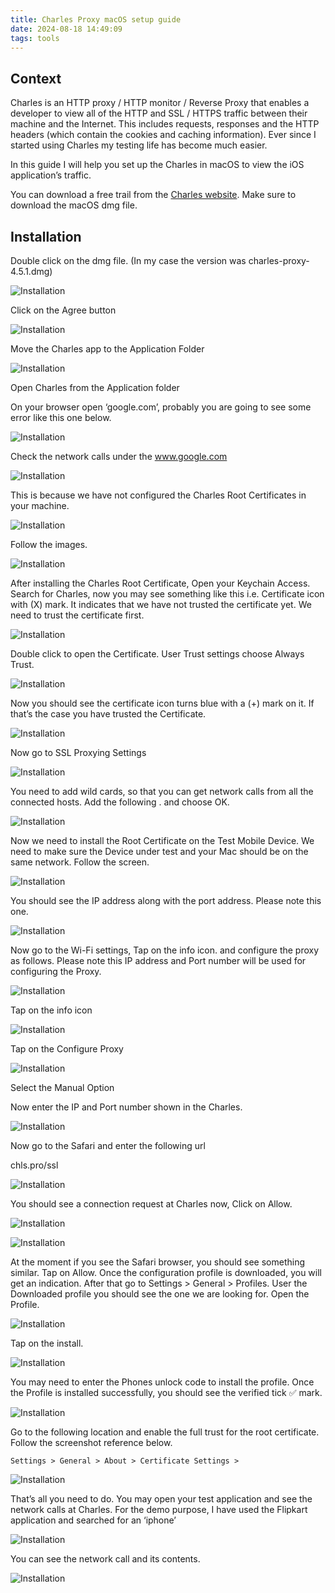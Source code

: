```yaml
---
title: Charles Proxy macOS setup guide
date: 2024-08-18 14:49:09
tags: tools
---
```

## Context

Charles is an HTTP proxy / HTTP monitor / Reverse Proxy that enables a developer to view all of the HTTP and SSL / HTTPS traffic between their machine and the Internet. This includes requests, responses and the HTTP headers (which contain the cookies and caching information). Ever since I started using Charles my testing life has become much easier.

In this guide I will help you set up the Charles in macOS to view the iOS application’s traffic.

You can download a free trail from the [Charles website](https://www.charlesproxy.com/download/). Make sure to download the macOS dmg file.

## Installation

Double click on the dmg file. (In my case the version was charles-proxy-4.5.1.dmg)

![Installation](https://raw.githubusercontent.com/xiaogliu/xiaogliu.github.io.image/main/config_charles/01.png)

Click on the Agree button

![Installation](https://raw.githubusercontent.com/xiaogliu/xiaogliu.github.io.image/main/config_charles/02.png)

Move the Charles app to the Application Folder

![Installation](https://raw.githubusercontent.com/xiaogliu/xiaogliu.github.io.image/main/config_charles/03.png)

Open Charles from the Application folder

On your browser open ‘google.com’, probably you are going to see some error like this one below.

![Installation](https://raw.githubusercontent.com/xiaogliu/xiaogliu.github.io.image/main/config_charles/04.png)

Check the network calls under the www.google.com

![Installation](https://raw.githubusercontent.com/xiaogliu/xiaogliu.github.io.image/main/config_charles/05.png)

This is because we have not configured the Charles Root Certificates in your machine.

![Installation](https://raw.githubusercontent.com/xiaogliu/xiaogliu.github.io.image/main/config_charles/06.png)

Follow the images.

![Installation](https://raw.githubusercontent.com/xiaogliu/xiaogliu.github.io.image/main/config_charles/07.png)

After installing the Charles Root Certificate, Open your Keychain Access. Search for Charles, now you may see something like this i.e. Certificate icon with (X) mark. It indicates that we have not trusted the certificate yet. We need to trust the certificate first.

![Installation](https://raw.githubusercontent.com/xiaogliu/xiaogliu.github.io.image/main/config_charles/08.png)

Double click to open the Certificate. User Trust settings choose Always Trust.

![Installation](https://raw.githubusercontent.com/xiaogliu/xiaogliu.github.io.image/main/config_charles/09.png)

Now you should see the certificate icon turns blue with a (+) mark on it. If that’s the case you have trusted the Certificate.

![Installation](https://raw.githubusercontent.com/xiaogliu/xiaogliu.github.io.image/main/config_charles/10.png)

Now go to SSL Proxying Settings

![Installation](https://raw.githubusercontent.com/xiaogliu/xiaogliu.github.io.image/main/config_charles/11.png)

You need to add wild cards, so that you can get network calls from all the connected hosts. Add the following . and choose OK.

![Installation](https://raw.githubusercontent.com/xiaogliu/xiaogliu.github.io.image/main/config_charles/12.png)

Now we need to install the Root Certificate on the Test Mobile Device. We need to make sure the Device under test and your Mac should be on the same network. Follow the screen.

![Installation](https://raw.githubusercontent.com/xiaogliu/xiaogliu.github.io.image/main/config_charles/13.png)

You should see the IP address along with the port address. Please note this one.

![Installation](https://raw.githubusercontent.com/xiaogliu/xiaogliu.github.io.image/main/config_charles/14.png)

Now go to the Wi-Fi settings, Tap on the info icon. and configure the proxy as follows. Please note this IP address and Port number will be used for configuring the Proxy.

![Installation](https://raw.githubusercontent.com/xiaogliu/xiaogliu.github.io.image/main/config_charles/15.jpg)

Tap on the info icon

![Installation](https://raw.githubusercontent.com/xiaogliu/xiaogliu.github.io.image/main/config_charles/16.png)

Tap on the Configure Proxy

![Installation](https://raw.githubusercontent.com/xiaogliu/xiaogliu.github.io.image/main/config_charles/17.png)

Select the Manual Option

Now enter the IP and Port number shown in the Charles.

![Installation](https://raw.githubusercontent.com/xiaogliu/xiaogliu.github.io.image/main/config_charles/18.jpg)

Now go to the Safari and enter the following url

chls.pro/ssl

![Installation](https://raw.githubusercontent.com/xiaogliu/xiaogliu.github.io.image/main/config_charles/19.png)

You should see a connection request at Charles now, Click on Allow.

![Installation](https://raw.githubusercontent.com/xiaogliu/xiaogliu.github.io.image/main/config_charles/20.png)

![Installation](https://raw.githubusercontent.com/xiaogliu/xiaogliu.github.io.image/main/config_charles/21.jpg)

At the moment if you see the Safari browser, you should see something similar. Tap on Allow. Once the configuration profile is downloaded, you will get an indication. After that go to Settings > General > Profiles. User the Downloaded profile you should see the one we are looking for. Open the Profile.

![Installation](https://raw.githubusercontent.com/xiaogliu/xiaogliu.github.io.image/main/config_charles/22.png)

Tap on the install.

![Installation](https://raw.githubusercontent.com/xiaogliu/xiaogliu.github.io.image/main/config_charles/23.png)

You may need to enter the Phones unlock code to install the profile. Once the Profile is installed successfully, you should see the verified tick ✅ mark.

![Installation](https://raw.githubusercontent.com/xiaogliu/xiaogliu.github.io.image/main/config_charles/24.png)

Go to the following location and enable the full trust for the root certificate. Follow the screenshot reference below.

`Settings > General > About > Certificate Settings > `

![Installation](https://raw.githubusercontent.com/xiaogliu/xiaogliu.github.io.image/main/config_charles/25.jpg)

That’s all you need to do. You may open your test application and see the network calls at Charles. For the demo purpose, I have used the Flipkart application and searched for an ‘iphone’

![Installation](https://raw.githubusercontent.com/xiaogliu/xiaogliu.github.io.image/main/config_charles/26.jpg)

You can see the network call and its contents.

![Installation](https://raw.githubusercontent.com/xiaogliu/xiaogliu.github.io.image/main/config_charles/27.png)
